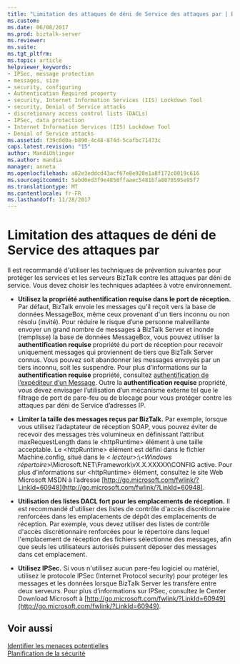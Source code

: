 ```yaml
---
title: "Limitation des attaques de déni de Service des attaques par | Documents Microsoft"
ms.custom: 
ms.date: 06/08/2017
ms.prod: biztalk-server
ms.reviewer: 
ms.suite: 
ms.tgt_pltfrm: 
ms.topic: article
helpviewer_keywords:
- IPSec, message protection
- messages, size
- security, configuring
- Authentication Required property
- security, Internet Information Services (IIS) Lockdown Tool
- security, Denial of Service attacks
- discretionary access control lists (DACLs)
- IPSec, data protection
- Internet Information Services (IIS) Lockdown Tool
- Denial of Service attacks
ms.assetid: f39c0d0a-b890-4c48-874d-5cafbc71473c
caps.latest.revision: "15"
author: MandiOhlinger
ms.author: mandia
manager: anneta
ms.openlocfilehash: a02e3eddcd43acf67e8e928e1a8f172c0019c616
ms.sourcegitcommit: 5abd0ed3f9e4858ffaaec5481bfa8878595e95f7
ms.translationtype: MT
ms.contentlocale: fr-FR
ms.lasthandoff: 11/28/2017
---
```

# <a name="mitigating-denial-of-service-attacks"></a>Limitation des attaques de déni de Service des attaques par
Il est recommandé d'utiliser les techniques de prévention suivantes pour protéger les services et les serveurs BizTalk contre les attaques par déni de service. Vous devez choisir les techniques adaptées à votre environnement.  
  
-   **Utilisez la propriété authentification requise dans le port de réception.** Par défaut, BizTalk envoie les messages qu'il reçoit vers la base de données MessageBox, même ceux provenant d'un tiers inconnu ou non résolu (invité). Pour réduire le risque d’une personne malveillante envoyer un grand nombre de messages à BizTalk Server et inonde (remplisse) la base de données MessageBox, vous pouvez utiliser la **authentification requise** propriété du port de réception pour recevoir uniquement messages qui proviennent de tiers que BizTalk Server connus. Vous pouvez soit abandonner les messages envoyés par un tiers inconnu, soit les suspendre. Pour plus d’informations sur la **authentification requise** propriété, consultez [authentification de l’expéditeur d’un Message](../core/authenticating-the-sender-of-a-message.md). Outre la **authentification requise** propriété, vous devez envisager l’utilisation d’un mécanisme externe tel que le filtrage de port de pare-feu ou de blocage pour vous protéger contre les attaques par déni de Service d’adresses IP.  
  
-   **Limiter la taille des messages reçus par BizTalk.** Par exemple, lorsque vous utilisez l’adaptateur de réception SOAP, vous pouvez éviter de recevoir des messages très volumineux en définissant l’attribut maxRequestLength dans le \<httpRuntime\> élément à une taille acceptable. Le \<httpRuntime\> élément est défini dans le fichier Machine.config, situé dans le \< *lecteur*\>:\\<*Windows répertoire*\>\Microsoft.NET\Framework\vX.X.XXXXX\CONFIG active. Pour plus d’informations sur \<httpRuntime\> élément, consultez le site Web Microsoft MSDN à l’adresse [http://go.microsoft.com/fwlink/?LinkId=60948](http://go.microsoft.com/fwlink/?LinkId=60948).  
  
-   **Utilisation des listes DACL fort pour les emplacements de réception.** Il est recommandé d'utiliser des listes de contrôle d'accès discrétionnaire renforcées dans les emplacements de dépôt des emplacements de réception. Par exemple, vous devez utiliser des listes de contrôle d'accès discrétionnaire renforcées pour le répertoire dans lequel l'emplacement de réception des fichiers sélectionne des messages, afin que seuls les utilisateurs autorisés puissent déposer des messages dans cet emplacement.  
  
-   **Utilisez IPSec.** Si vous n'utilisez aucun pare-feu logiciel ou matériel, utilisez le protocole IPSec (Internet Protocol security) pour protéger les messages et les données lorsque BizTalk Server les transfère entre deux serveurs. Pour plus d’informations sur IPSec, consultez le Center Download Microsoft à [http://go.microsoft.com/fwlink/?LinkId=60949](http://go.microsoft.com/fwlink/?LinkId=60949).  
  
## <a name="see-also"></a>Voir aussi  
 [Identifier les menaces potentielles](../core/identifying-potential-threats.md)   
 [Planification de la sécurité](../core/planning-for-security.md)